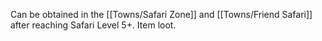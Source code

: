 Can be obtained in the [[Towns/Safari Zone]] and [[Towns/Friend Safari]] after reaching Safari Level 5+. Item loot.